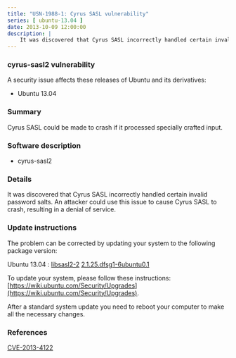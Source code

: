 ```yaml
---
title: "USN-1988-1: Cyrus SASL vulnerability"
series: [ ubuntu-13.04 ]
date: 2013-10-09 12:00:00
description: |
    It was discovered that Cyrus SASL incorrectly handled certain invalid password salts. An attacker could use this issue to cause Cyrus SASL to crash, resulting in a denial of service. 
--- 
```

 
### cyrus-sasl2 vulnerability

A security issue affects these releases of Ubuntu and its derivatives:

* Ubuntu 13.04

### Summary

Cyrus SASL could be made to crash if it processed specially crafted input. 

### Software description

* cyrus-sasl2 

### Details

It was discovered that Cyrus SASL incorrectly handled certain invalid password salts. An attacker could use this issue to cause Cyrus SASL to crash, resulting in a denial of service. 

### Update instructions

The problem can be corrected by updating your system to the following package version:

Ubuntu 13.04
 : [libsasl2-2](https://launchpad.net/ubuntu/+source/cyrus-sasl2) <span> [2.1.25.dfsg1-6ubuntu0.1](https://launchpad.net/ubuntu/+source/cyrus-sasl2/2.1.25.dfsg1-6ubuntu0.1) </span> 

To update your system, please follow these instructions: [https://wiki.ubuntu.com/Security/Upgrades](https://wiki.ubuntu.com/Security/Upgrades).

After a standard system update you need to reboot your computer to make all the necessary changes. 

### References

 [CVE-2013-4122](http://people.ubuntu.com/~ubuntu-security/cve/CVE-2013-4122)
 
